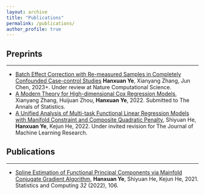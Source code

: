 ```yaml
---
layout: archive
title: "Publications"
permalink: /publications/
author_profile: true
---
```


<!-- {% if author.googlescholar %}
  You can also find my articles on <u><a href="{{author.googlescholar}}">my Google Scholar profile</a>.</u>
{% endif %}

{% include base_path %}

{% for post in site.publications reversed %}
  {% include archive-single.html %}
{% endfor %} I have commented this-->

## Preprints
---
- [Batch Effect Correction with Re-measured Samples in Completely Confounded Case-control Studies]() **Hanxuan Ye**, Xianyang Zhang, Jun Chen, 2023+. Under review at Nature Computational Science. 
- [A Modern Theory for High-dimensional Cox Regression Models](https://arxiv.org/pdf/2204.01161.pdf), Xianyang Zhang, Huijuan Zhou, **Hanxuan Ye**, 2022. Submitted to The Annals of Statistics.
- [A Unified Analysis of Multi-task Functional Linear Regression Models with Manifold Constraint and Composite Quadratic Penalty](https://arxiv.org/abs/2211.04874), Shiyuan He, **Hanxuan Ye**, Kejun He, 2022. Under invited revision for The Journal of Machine Learning Research.

## Publications
---
- [Spline Estimation of Functional Principal Components via Mainfold Conjugate Gradient Algorithm](https://link.springer.com/article/10.1007/s11222-022-10175-2), **Hanxuan Ye**, Shiyuan He, Kejun He, 2021. Statistics and Computing *32* (2022), 106.